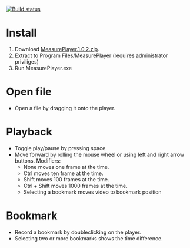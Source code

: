 [![Build status](https://ci.appveyor.com/api/projects/status/oa7meym282bo0wsg/branch/master?svg=true)](https://ci.appveyor.com/project/JohanLarsson/measureplayer/branch/master)

# Install
1. Download [MeasurePlayer.1.0.2.zip](https://github.com/JohanLarsson/MeasurePlayer/files/490252/MeasurePlayer.1.0.2.zip).
2. Extract to Program Files/MeasurePlayer (requires administrator priviliges)
3. Run MeasurePlayer.exe

# Open file
* Open a file by dragging it onto the player.

# Playback
* Toggle play/pause by pressing space.
* Move forward by rolling the mouse wheel or using left and right arrow buttons. Modifiers:
  * None moves one frame at the time.
  * Ctrl moves ten frame at the time.
  * Shift moves 100 frames at the time.
  * Ctrl + Shift moves 1000 frames at the time.
  * Selecting a bookmark moves video to bookmark position

# Bookmark
* Record a bookmark by doubleclicking on the player.
* Selecting two or more bookmarks shows the time difference.

